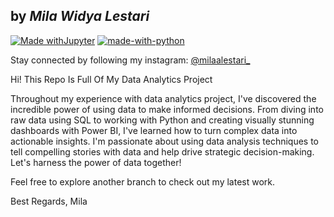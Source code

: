 ## by _Mila Widya Lestari_

[![Made withJupyter](https://img.shields.io/badge/Made%20with-Jupyter-orange?style=for-the-badge&logo=Jupyter)](https://jupyter.org/try)
[![made-with-python](https://img.shields.io/badge/Made%20with-Python-1f425f.svg)](https://www.python.org/)

Stay connected by following my instagram: [@milaalestari_](https://www.instagram.com/milaalestari_/)

Hi! This Repo Is Full Of My Data Analytics Project

Throughout my experience with data analytics project, I've discovered the incredible power of using data to make informed decisions. From diving into raw data using SQL to working with Python and creating visually stunning dashboards with Power BI, I've learned how to turn complex data into actionable insights. I'm passionate about using data analysis techniques to tell compelling stories with data and help drive strategic decision-making. Let's harness the power of data together!

Feel free to explore another branch to check out my latest work.

Best Regards, Mila
